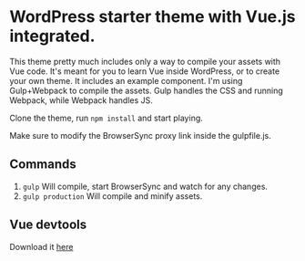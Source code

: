 # WordPress starter theme with Vue.js integrated.
This theme pretty much includes only a way to compile your assets with Vue code. 
It's meant for you to learn Vue inside WordPress, or to create your own theme.
It includes an example component. 
I'm using Gulp+Webpack to compile the assets. Gulp handles the CSS and running Webpack, while Webpack handles JS. 

Clone the theme, run ```npm install``` and start playing. 

Make sure to modify the BrowserSync proxy link inside the gulpfile.js. 

## Commands
1. ``` gulp ``` Will compile, start BrowserSync and watch for any changes.
2. ``` gulp production ``` Will compile and minify assets. 

## Vue devtools
Download it [here](https://github.com/vuejs/vue-devtools#vue-devtools)

